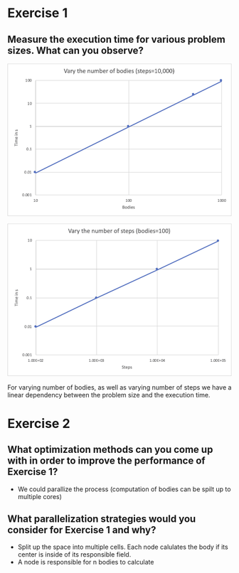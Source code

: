 # Exercise 1

## Measure the execution time for various problem sizes. What can you observe?

![Alt text](task1/plot/VaryNumberBodies.png "Title")

![Alt text](task1/plot/VaryNumberSteps.png "Title")

For varying number of bodies, as well as varying number of steps we have a linear dependency between the problem size and the execution time. 

# Exercise 2

## What optimization methods can you come up with in order to improve the performance of Exercise 1?
- We could parallize the process (computation of bodies can be spilt up to multiple cores)

## What parallelization strategies would you consider for Exercise 1 and why?
- Split up the space into multiple cells. Each node calulates the body if its center is inside of its responsible field.
- A node is responsible for n bodies to calculate